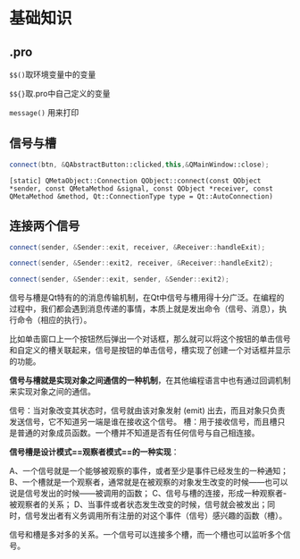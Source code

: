 # 基础知识

## .pro
`$$()`取环境变量中的变量

`$${}`取.pro中自己定义的变量

`message()` 用来打印

## 信号与槽
```c++
connect(btn, &QAbstractButton::clicked,this,&QMainWindow::close);
```
`[static] QMetaObject::Connection QObject::connect(const QObject *sender, const QMetaMethod &signal, const QObject *receiver, const QMetaMethod &method, Qt::ConnectionType type = Qt::AutoConnection)`


## 连接两个信号
```c++
connect(sender, &Sender::exit, receiver, &Receiver::handleExit);

connect(sender, &Sender::exit2, receiver, &Receiver::handleExit2);

connect(sender, &Sender::exit, sender, &Sender::exit2);
```

信号与槽是Qt特有的的消息传输机制，在Qt中信号与槽用得十分广泛。在编程的过程中，我们都会遇到消息传递的事情，本质上就是发出命令（信号、消息），执行命令（相应的执行）。

比如单击窗口上一个按钮然后弹出一个对话框，那么就可以将这个按钮的单击信号和自定义的槽关联起来，信号是按钮的单击信号，槽实现了创建一个对话框并显示的功能。

**信号与槽就是实现对象之间通信的一种机制**，在其他编程语言中也有通过回调机制来实现对象之间的通信。

信号：当对象改变其状态时，信号就由该对象发射 (emit) 出去，而且对象只负责发送信号，它不知道另一端是谁在接收这个信号。
槽：用于接收信号，而且槽只是普通的对象成员函数。一个槽并不知道是否有任何信号与自己相连接。

**信号槽是设计模式==观察者模式==的一种实现**：

A、一个信号就是一个能够被观察的事件，或者至少是事件已经发生的一种通知；
B、一个槽就是一个观察者，通常就是在被观察的对象发生改变的时候——也可以说是信号发出的时候——被调用的函数；
C、信号与槽的连接，形成一种观察者-被观察者的关系；
D、当事件或者状态发生改变的时候，信号就会被发出；同时，信号发出者有义务调用所有注册的对这个事件（信号）感兴趣的函数（槽）。


信号和槽是多对多的关系。一个信号可以连接多个槽，而一个槽也可以监听多个信号。
